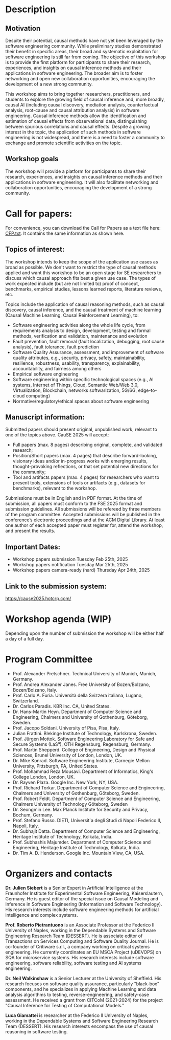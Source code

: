 # Description

## Motivation

Despite their potential, causal methods have not yet been leveraged by the software engineering community. While preliminary studies demonstrated their benefit in specific areas, their broad and systematic exploitation for software engineering is still far from coming. The objective of this workshop is to provide the first platform for participants to share their research, experiences, and insights on causal inference methods and their applications in software engineering. The broader aim is to foster networking and open new collaboration opportunities, encouraging the development of a new strong community.

This workshop aims to bring together researchers, practitioners, and students to explore the growing field of causal inference and, more broadly, causal AI (including causal discovery, mediation analysis, counterfactual analysis, root-cause and causal attribution analysis) in software engineering. Causal inference methods allow the identification and estimation of causal effects from observational data, distinguishing between spurious correlations and causal effects. Despite a growing interest in the topic, the application of such methods in software engineering is not widespread, and there is a need to foster a community to exchange and promote scientific activities on the topic.

## Workshop goals
The workshop will provide a platform for participants to share their research, experiences, and insights on causal inference methods and their applications in software engineering. It will also facilitate networking and collaboration opportunities, encouraging the development of a strong community.

# Call for papers:
For convenience, you can download the Call for Papers as a text file here: [CFP.txt](https://github.com/causality-software-engineering/cause-workshop-2025/blob/main/docs/CFP.txt). It contains the same information as shown here.

## Topics of interest:
The workshop intends to keep the scope of the application use cases as broad as possible. We don't want to restrict the type of causal methods applied and want this workshop to be an open stage for SE researchers to discuss which causal approach fits best a given use case. The types of work expected include (but are not limited to) proof of concept, benchmarks, empirical studies, lessons learned reports, literature reviews, etc. 

Topics include the application of causal reasoning methods, such as causal discovery, causal inference, and the causal treatment of machine learning (Causal Machine Learning, Causal Reinforcement Learning), to: 
* Software engineering activities along the whole life cycle, from requirements analysis to design, development, testing and formal methods, verification and validation, maintenance and evolution
* Fault prevention, fault removal (fault localization, debugging, root cause analysis), fault tolerance, fault prediction
* Software Quality Assurance, assessment, and improvement of software quality attributes, e.g., security, privacy, safety, maintainability, resilience, robustness, usability, transparency, explainability, accountability, and fairness among others
* Empirical software engineering
* Software engineering within specific technological spaces (e.g., AI systems, Internet of Things, Cloud, Semantic Web/Web 3.0, Virtualization, Blockchain, networks softwarization, 5G/6G, edge-to-cloud computing)
* Normative/regulatory/ethical spaces about software engineering

## Manuscript information:

Submitted papers should present original, unpublished work, relevant to one of the topics above. CauSE 2025 will accept: 
* Full papers (max. 8 pages) describing original, complete, and validated research;
* Position/Short papers (max. 4 pages) that describe forward-looking, visionary ideas and/or in-progress works with emerging results, thought-provoking reflections, or that set potential new directions for the community; 
* Tool and artifacts papers (max. 4 pages) for researchers who want to present tools, extensions of tools or artifacts (e.g., datasets for benchmarks), relevant to the workshop. 

Submissions must be in English and in PDF format. At the time of submission, all papers must conform to the FSE 2025 format and submission guidelines. All submissions will be refereed by three members of the program committee. Accepted submissions will be published in the conference’s electronic proceedings and at the ACM Digital Library. At least one author of each accepted paper must register for, attend the workshop, and present the results.

## Important Dates:

- Workshop papers submission Tuesday Feb 25th, 2025
- Workshop papers notification Tuesday Mar 25th, 2025
- Workshop papers camera-ready (hard) Thursday Apr 24th, 2025

## Link to the submission system:

https://cause2025.hotcrp.com/


# Workshop agenda (WIP)

Depending upon the number of submission the workshop will be either half a day of a full day.




# Program Committee

- Prof. Alexander Pretschner. Technical University of Munich, Munich, Germany.
- Prof. Andrea Alexander Janes. Free University of Bozen/Bolzano, Bozen/Bolzano, Italy. 
- Prof. Carlo A. Furia. Università della Svizzera italiana, Lugano, Switzerland.
- Dr. Carlos Paradis. KBR Inc. CA, United States.
- Dr. Hans-Martin Heyn. Department of Computer Science and Engineering, Chalmers and University of Gothenburg, Göteborg, Sweden.
- Prof. Jacopo Soldani. University of Pisa, Pisa, Italy.
- Julian Frattini. Blekinge Institute of Technology, Karlskrona, Sweden.
- Prof. Jürgen Mottok. Software Engineering Laboratory for Safe and Secure Systems (LaS³), OTH Regensburg, Regensburg, Germany.
- Prof. Martin Shepperd. College of Engineering, Design and Physical Sciences, Brunel University of London, London, UK.
- Dr. Mike Konrad. Software Engineering Institute, Carnegie Mellon University, Pittsburgh, PA, United States.
- Prof. Mohammad Reza Mousavi. Department of Informatics, King's College London, London, UK.
- Dr. Rayven Plaza. Google Inc. New York, NY, USA.
- Prof. Richard Torkar. Department of Computer Science and Engineering, Chalmers and University of Gothenburg, Göteborg, Sweden.
- Prof. Robert Feldt. Department of Computer Science and Engineering, Chalmers University of Technology Göteborg, Sweden
- Dr. Seongmin Lee. Max Planck Institute for Security and Privacy, Bochum, Germany.
- Prof. Stefano Russo. DIETI, Universit`a degli Studi di Napoli Federico II, Napoli, Italy.
- Dr. Subhajit Datta. Department of Computer Science and Engineering, Heritage Institute of Technology, Kolkata, India.
- Prof. Subhashis Majumder. Department of Computer Science and Engineering, Heritage Institute of Technology, Kolkata, India.
- Dr. Tim A. D. Henderson. Google Inc. Mountain View, CA, USA.


# Organizers and contacts

**Dr. Julien Siebert** is a Senior Expert in Artificial Intelligence at the Fraunhofer Institute for Experimental Software Engineering, Kaiserslautern, Germany. He is guest editor of the special issue on Causal Modeling and Inference in Software Engineering (Information and Software Technology). His research interests include software engineering methods for artificial intelligence and complex systems.

**Prof. Roberto Pietrantuono** is an Associate Professor at the Federico II University of Naples, working in the Dependable Systems and Software Engineering Research Team (DESSERT). He is associate editor of Transactions on Services Computing and Software Quality Journal. He is co-founder of Critiware s.r.l., a company working on critical systems engineering. He currently coordinates an EU MSCA Project (uDEVOPS) on SQA for microservice systems. His research interests include software engineering, software reliability, software testing and AI systems engineering. 

**Dr. Neil Walkinshaw** is a Senior Lecturer at the University of Sheffield. His research focuses on software quality assurance, particularly "black-box" components, and he specializes in applying Machine Learning and data analysis algorithms to testing, reverse-engineering, and safety-case assessment. He received a grant from CITCoM (2021-2024) for the project "Causal Inference for Testing of Computational Models."

**Luca Giamattei** is researcher at the Federico II University of Naples, working in the Dependable Systems and Software Engineering Research Team (DESSERT). His research interests encompass the use of causal reasoning in software testing.
